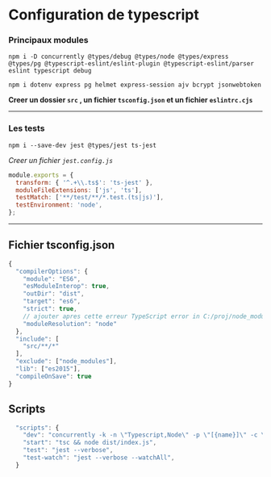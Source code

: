 # Configuration de typescript

### Principaux modules

`npm i -D concurrently @types/debug @types/node @types/express @types/pg @typescript-eslint/eslint-plugin @typescript-eslint/parser eslint typescript debug`

`npm i dotenv express pg helmet express-session ajv bcrypt jsonwebtoken`

**Creer un dossier `src` , un fichier `tsconfig.json` et un fichier `eslintrc.cjs`**

---

### Les tests

`npm i --save-dev jest @types/jest ts-jest`

_Creer un fichier `jest.config.js`_

```javascript
module.exports = {
  transform: { '^.+\\.ts$': 'ts-jest' },
  moduleFileExtensions: ['js', 'ts'],
  testMatch: ['**/test/**/*.test.(ts|js)'],
  testEnvironment: 'node',
};
```

---

## Fichier tsconfig.json

```javascript
{
  "compilerOptions": {
    "module": "ES6",
    "esModuleInterop": true,
    "outDir": "dist",
    "target": "es6",
    "strict": true,
    // ajouter apres cette erreur TypeScript error in C:/proj/node_modules/@types/babel__core/index.ts
    "moduleResolution": "node"
  },
  "include": [
    "src/**/*"
  ],
  "exclude": ["node_modules"],
  "lib": ["es2015"],
  "compileOnSave": true
}
```

## Scripts

```javascript
  "scripts": {
    "dev": "concurrently -k -n \"Typescript,Node\" -p \"[{name}]\" -c \"blue,green\" \"tsc --watch\" \"nodemon dist/index.js\"",
    "start": "tsc && node dist/index.js",
    "test": "jest --verbose",
    "test-watch": "jest --verbose --watchAll",
  }
```
